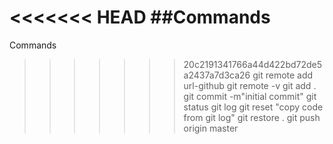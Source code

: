 <<<<<<< HEAD
##Commands
=======
Commands
>>>>>>> 20c2191341766a44d422bd72de5a2437a7d3ca26
 git remote add url-github
 git remote -v
 git add .
 git commit -m"initial commit"
 git status
 git log
 git reset "copy code from git log"
 git restore .
 git push origin master
 
